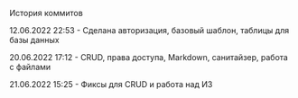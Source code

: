 История коммитов

12.06.2022 22:53 - Сделана авторизация, базовый шаблон, таблицы для базы данных

20.06.2022 17:12 - CRUD, права доступа, Markdown, санитайзер, работа с файлами

21.06.2022 15:25 - Фиксы для CRUD и работа над ИЗ
